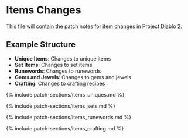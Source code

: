 # Items Changes

This file will contain the patch notes for item changes in Project Diablo 2.

## Example Structure

- **Unique Items**: Changes to unique items
- **Set Items**: Changes to set items
- **Runewords**: Changes to runewords
- **Gems and Jewels**: Changes to gems and jewels
- **Crafting**: Changes to crafting recipes

{% include patch-sections/items_uniques.md %}

{% include patch-sections/items_sets.md %}

{% include patch-sections/items_runewords.md %}

{% include patch-sections/items_crafting.md %}